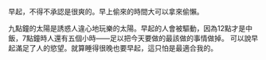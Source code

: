 早起，不得不承認是很爽的。早上偷來的時間大可以拿來偷懶。

九點鐘的太陽是誘惑人違心地玩樂的太陽。早起的人會被驅動，因為12點才是中飯，7點鐘時人還有五個小時——足以把今天要做的最該做的事情做掉。
可以說早起滿足了人的慾望。就算睡得很晚也要早起，這只怕是最適合我的。
